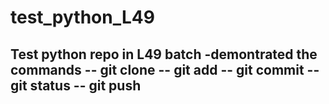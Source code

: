 # test_python_L49
Test python repo in L49 batch
-demontrated the commands
-- git clone
  -- git add
  -- git commit 
  -- git status 
  -- git push
  -- 
